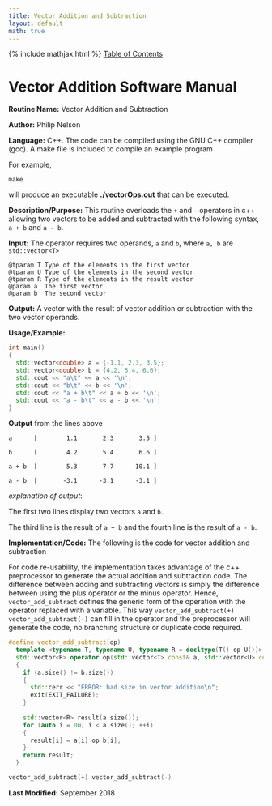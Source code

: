 ```yaml
---
title: Vector Addition and Subtraction
layout: default
math: true
---
```

{% include mathjax.html %}
<a href="https://philipnelson5.github.io/math4610/SoftwareManual"> Table of Contents </a>
# Vector Addition Software Manual

**Routine Name:** Vector Addition and Subtraction

**Author:** Philip Nelson

**Language:** C++. The code can be compiled using the GNU C++ compiler (gcc). A make file is included to compile an example program

For example,

```
make
```

will produce an executable **./vectorOps.out** that can be executed.

**Description/Purpose:** This routine overloads the `+` and `-` operators in c++ allowing two vectors to be added and subtracted with the following syntax, `a + b` and `a - b`.

**Input:** The operator requires two operands, `a` and `b`, where `a, b` are `std::vector<T>`

```
@tparam T Type of the elements in the first vector
@tparam U Type of the elements in the second vector
@tparam R Type of the elements in the result vector
@param a  The first vector
@param b  The second vector
```

**Output:** A vector with the result of vector addition or subtraction with the two vector operands.

**Usage/Example:**

``` cpp
int main()
{
  std::vector<double> a = {-1.1, 2.3, 3.5};
  std::vector<double> b = {4.2, 5.4, 6.6};
  std::cout << "a\t" << a << '\n';
  std::cout << "b\t" << b << '\n';
  std::cout << "a + b\t" << a + b << '\n';
  std::cout << "a - b\t" << a - b << '\n';
}
```

**Output** from the lines above
```
a      [        1.1       2.3       3.5 ]

b      [        4.2       5.4       6.6 ]

a + b  [        5.3       7.7      10.1 ]

a - b  [       -3.1      -3.1      -3.1 ]
```

_explanation of output_:

The first two lines display two vectors `a` and `b`.

The third line is the result of `a + b` and the fourth line is the result of `a - b`.

**Implementation/Code:** The following is the code for vector addition and subtraction

For code re-usability, the implementation takes advantage of the c++ preprocessor to generate the actual addition and subtraction code. The difference between adding and subtracting vectors is simply the difference between using the plus operator or the minus operator. Hence, `vector_add_subtract` defines the generic form of the operation with the operator replaced with a variable. This way `vector_add_subtract(+) vector_add_subtract(-)` can fill in the operator and the preprocessor will generate the code, no branching structure or duplicate code required.

``` cpp
#define vector_add_subtract(op)                                                \
  template <typename T, typename U, typename R = decltype(T() op U())>         \
  std::vector<R> operator op(std::vector<T> const& a, std::vector<U> const& b) \
  {                                                                            \
    if (a.size() != b.size())                                                  \
    {                                                                          \
      std::cerr << "ERROR: bad size in vector addition\n";                     \
      exit(EXIT_FAILURE);                                                      \
    }                                                                          \
                                                                               \
    std::vector<R> result(a.size());                                           \
    for (auto i = 0u; i < a.size(); ++i)                                       \
    {                                                                          \
      result[i] = a[i] op b[i];                                                \
    }                                                                          \
    return result;                                                             \
  }

vector_add_subtract(+) vector_add_subtract(-)
```

**Last Modified:** September 2018
